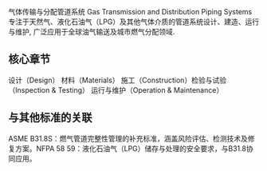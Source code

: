 气体传输与分配管道系统
Gas Transmission and Distribution Piping Systems
专注于天然气、液化石油气（LPG）及其他气体介质的管道系统设计、建造、运行与维护, 广泛应用于全球油气输送及城市燃气分配领域.

## 核心章节
​​设计（Design）​​
​​​​材料（Materials）​​
​​​​施工（Construction）​​
​​​​检验与试验（Inspection & Testing）​​
​​​​运行与维护（Operation & Maintenance）​​

## 与其他标准的关联​​
​​ASME B31.8S​​：燃气管道完整性管理的补充标准，涵盖风险评估、检测技术及修复方案。
​​NFPA 58 59​​：液化石油气（LPG）储存与处理的安全要求，与B31.8协同应用。
